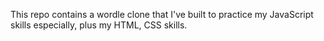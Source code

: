 This repo contains a wordle clone that I've built to practice my JavaScript skills especially, plus my HTML, CSS skills.
